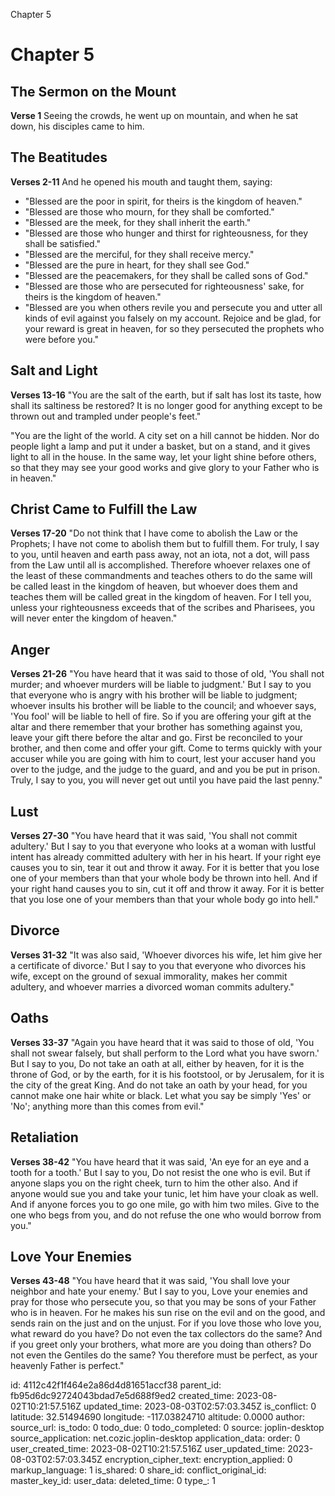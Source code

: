 Chapter 5

# Chapter 5
## The Sermon on the Mount
**Verse 1**
Seeing the crowds, he went up on mountain, and when he sat down, his disciples came to him.

## The Beatitudes
**Verses 2-11**
And he opened his mouth and taught them, saying:

* "Blessed are the poor in spirit, for theirs is the kingdom of heaven."
* "Blessed are those who mourn, for they shall be comforted."
* "Blessed are the meek, for they shall inherit the earth."
* "Blessed are those who hunger and thirst for righteousness, for they shall be satisfied."
* "Blessed are the merciful, for they shall receive mercy."
* "Blessed are the pure in heart, for they shall see God."
* "Blessed are the peacemakers, for they shall be called sons of God."
* "Blessed are those who are persecuted for righteousness' sake, for theirs is the kingdom of heaven."
* "Blessed are you when others revile you and persecute you and utter all kinds of evil against you falsely on my account. Rejoice and be glad, for your reward is great in heaven, for so they persecuted the prophets who were before you."

## Salt and Light
**Verses 13-16**
"You are the salt of the earth, but if salt has lost its taste, how shall its saltiness be restored? It is no longer good for anything except to be thrown out and trampled under people's feet."

"You are the light of the world. A city set on a hill cannot be hidden. Nor do people light a lamp and put it under a basket, but on a stand, and it gives light to all in the house. In the same way, let your light shine before others, so that they may see your good works and give glory to your Father who is in heaven."

## Christ Came to Fulfill the Law
**Verses 17-20**
"Do not think that I have come to abolish the Law or the Prophets; I have not come to abolish them but to fulfill them. For truly, I say to you, until heaven and earth pass away, not an iota, not a dot, will pass from the Law until all is accomplished. Therefore whoever relaxes one of the least of these commandments and teaches others to do the same will be called least in the kingdom of heaven, but whoever does them and teaches them will be called great in the kingdom of heaven. For I tell you, unless your righteousness exceeds that of the scribes and Pharisees, you will never enter the kingdom of heaven."

## Anger
**Verses 21-26**
"You have heard that it was said to those of old, 'You shall not murder; and whoever murders will be liable to judgment.' But I say to you that everyone who is angry with his brother will be liable to judgment; whoever insults his brother will be liable to the council; and whoever says, 'You fool' will be liable to hell of fire. So if you are offering your gift at the altar and there remember that your brother has something against you, leave your gift there before the altar and go. First be reconciled to your brother, and then come and offer your gift. Come to terms quickly with your accuser while you are going with him to court, lest your accuser hand you over to the judge, and the judge to the guard, and and you be put in prison. Truly, I say to you, you will never get out until you have paid the last penny."

## Lust
**Verses 27-30**
"You have heard that it was said, 'You shall not commit adultery.' But I say to you that everyone who looks at a woman with lustful intent has already committed adultery with her in his heart. If your right eye causes you to sin, tear it out and throw it away. For it is better that you lose one of your members than that your whole body be thrown into hell. And if your right hand causes you to sin, cut it off and throw it away. For it is better that you lose one of your members than that your whole body go into hell."

## Divorce
**Verses 31-32**
"It was also said, 'Whoever divorces his wife, let him give her a certificate of divorce.' But I say to you that everyone who divorces his wife, except on the ground of sexual immorality, makes her commit adultery, and whoever marries a divorced woman commits adultery."

## Oaths
**Verses 33-37**
"Again you have heard that it was said to those of old, 'You shall not swear falsely, but shall perform to the Lord what you have sworn.' But I say to you, Do not take an oath at all, either by heaven, for it is the throne of God, or by the earth, for it is his footstool, or by Jerusalem, for it is the city of the great King. And do not take an oath by your head, for you cannot make one hair white or black. Let what you say be simply 'Yes' or 'No'; anything more than this comes from evil."

## Retaliation
**Verses 38-42**
"You have heard that it was said, 'An eye for an eye and a tooth for a tooth.' But I say to you, Do not resist the one who is evil. But if anyone slaps you on the right cheek, turn to him the other also. And if anyone would sue you and take your tunic, let him have your cloak as well. And if anyone forces you to go one mile, go with him two miles. Give to the one who begs from you, and do not refuse the one who would borrow from you."

## Love Your Enemies
**Verses 43-48**
"You have heard that it was said, 'You shall love your neighbor and hate your enemy.' But I say to you, Love your enemies and pray for those who persecute you, so that you may be sons of your Father who is in heaven. For he makes his sun rise on the evil and on the good, and sends rain on the just and on the unjust. For if you love those who love you, what reward do you have? Do not even the tax collectors do the same? And if you greet only your brothers, what more are you doing than others? Do not even the Gentiles do the same? You therefore must be perfect, as your heavenly Father is perfect."


id: 4112c42f1f464e2a86d4d81651accf38
parent_id: fb95d6dc92724043bdad7e5d688f9ed2
created_time: 2023-08-02T10:21:57.516Z
updated_time: 2023-08-03T02:57:03.345Z
is_conflict: 0
latitude: 32.51494690
longitude: -117.03824710
altitude: 0.0000
author: 
source_url: 
is_todo: 0
todo_due: 0
todo_completed: 0
source: joplin-desktop
source_application: net.cozic.joplin-desktop
application_data: 
order: 0
user_created_time: 2023-08-02T10:21:57.516Z
user_updated_time: 2023-08-03T02:57:03.345Z
encryption_cipher_text: 
encryption_applied: 0
markup_language: 1
is_shared: 0
share_id: 
conflict_original_id: 
master_key_id: 
user_data: 
deleted_time: 0
type_: 1